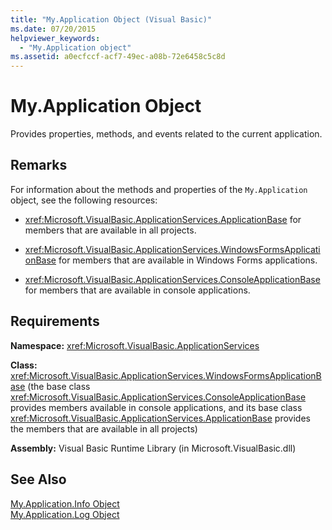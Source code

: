 ```yaml
---
title: "My.Application Object (Visual Basic)"
ms.date: 07/20/2015
helpviewer_keywords: 
  - "My.Application object"
ms.assetid: a0ecfccf-acf7-49ec-a08b-72e6458c5c8d
---
```

# My.Application Object
Provides properties, methods, and events related to the current application.  
  
## Remarks  
 For information about the methods and properties of the `My.Application` object, see the following resources:  
  
-   <xref:Microsoft.VisualBasic.ApplicationServices.ApplicationBase> for members that are available in all projects.  
  
-   <xref:Microsoft.VisualBasic.ApplicationServices.WindowsFormsApplicationBase> for members that are available in Windows Forms applications.  
  
-   <xref:Microsoft.VisualBasic.ApplicationServices.ConsoleApplicationBase> for members that are available in console applications.  
  
## Requirements  
 **Namespace:** <xref:Microsoft.VisualBasic.ApplicationServices>  
  
 **Class:** <xref:Microsoft.VisualBasic.ApplicationServices.WindowsFormsApplicationBase> (the base class <xref:Microsoft.VisualBasic.ApplicationServices.ConsoleApplicationBase> provides members available in console applications, and its base class <xref:Microsoft.VisualBasic.ApplicationServices.ApplicationBase> provides the members that are available in all projects)  
  
 **Assembly:** Visual Basic Runtime Library (in Microsoft.VisualBasic.dll)  
  
## See Also  
 [My.Application.Info Object](../../../visual-basic/language-reference/objects/my-application-info-object.md)  
 [My.Application.Log Object](../../../visual-basic/language-reference/objects/my-application-log-object.md)
